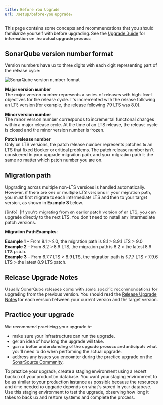 ```yaml
---
title: Before You Upgrade
url: /setup/before-you-upgrade/
---
```


This page contains some concepts and recommendations that you should familiarize yourself with before upgrading. See the [Upgrade Guide](/setup/upgrading/) for information on the actual upgrade process.

## SonarQube version number format
Version numbers have up to three digits with each digit representing part of the release cycle:

![SonarQube version number format](/images/version.png)

**Major version number**  
The major version number represents a series of releases with high-level objectives for the release cycle. It's incremented with the release following an LTS version (for example, the release following 7.9 LTS was 8.0).

**Minor version number**  
The minor version number corresponds to incremental functional changes within a major release cycle. At the time of an LTS release, the release cycle is closed and the minor version number is frozen.

**Patch release number**  
Only on LTS versions, the patch release number represents patches to an LTS that fixed blocker or critical problems. The patch release number isn't considered in your upgrade migration path, and your migration path is the same no matter which patch number you are on.

## Migration path
Upgrading across multiple non-LTS versions is handled automatically. However, if there are one or multiple LTS versions in your migration path, you must first migrate to each intermediate LTS and then to your target version, as shown in **Example 3** below.

[[info]]
|If you're migrating from an earlier patch version of an LTS, you can upgrade directly to the next LTS. You don't need to install any intermediate patch versions.

**Migration Path Examples**:

**Example 1** – From 8.1 > 9.0, the migration path is 8.1 > 8.9.1 LTS > 9.0  
**Example 2** – From 8.2 > 8.9 LTS, the migration path is 8.2 > the latest 8.9 LTS patch.  
**Example 3** – From 6.7.7 LTS > 8.9 LTS, the migration path is 6.7.7 LTS > 7.9.6 LTS > the latest 8.9 LTS patch.

## Release Upgrade Notes
Usually SonarQube releases come with some specific recommendations for upgrading from the previous version. You should read the [Release Upgrade Notes](/setup/upgrade-notes/) for each version between your current version and the target version.

## Practice your upgrade
We recommend practicing your upgrade to:
- make sure your infrastructure can run the upgrade.
- get an idea of how long the upgrade will take.
- gain a better understanding of the upgrade process and anticipate what you'll need to do when performing the actual upgrade.
- address any issues you encounter during the practice upgrade on the [SonarSource Community](https://community.sonarsource.com/).

To practice your upgrade, create a staging environment using a recent backup of your production database. You want your staging environment to be as similar to your production instance as possible because the resources and time needed to upgrade depends on what's stored in your database. Use this staging environment to test the upgrade, observing how long it takes to back up and restore systems and complete the process.

